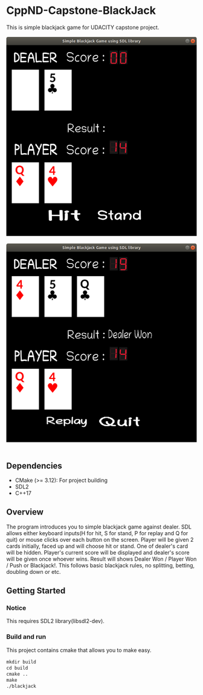 # CppND-Capstone-BlackJack
This is simple blackjack game for UDACITY capstone project.
<BR></BR><img src = "blackjack_screen.png"/><BR></BR><img src = "blackjack_demo.png"/><BR></BR>
## Dependencies
- CMake (>= 3.12): For project building
- SDL2
- C++17

## Overview
The program introduces you to simple blackjack game against dealer.
SDL allows either keyboard inputs(H for hit, S for stand, P for replay and Q for quit) or mouse clicks over each button on the screen.
Player will be given 2 cards initially, faced up and will choose hit or stand.
One of dealer's card will be hidden.
Player's current score will be displayed and dealer's score will be given once whoever wins.
Result will shows Dealer Won / Player Won / Push or Blackjack!.
This follows basic blackjack rules, no splitting, betting, doubling down or etc.

## Getting Started
### Notice 
This requires SDL2 library(libsdl2-dev).
### Build and run
This project contains cmake that allows you to make easy. 

```
mkdir build
cd build
cmake ..
make
./blackjack
```
